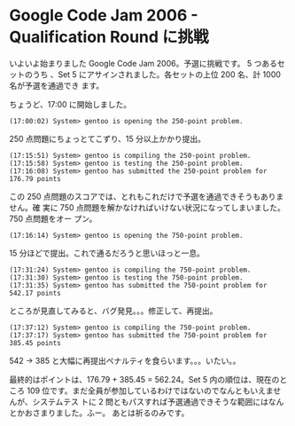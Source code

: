# Google Code Jam 2006 - Qualification Round に挑戦

<!--
date: 2006-09-06
-->

いよいよ始まりました Google Code Jam 2006。予選に挑戦です。 5 つあるセットのうち
、Set 5 にアサインされました。各セットの上位 200 名、計 1000 名が予選を通過でき
ます。

ちょうど、17:00 に開始しました。

```
(17:00:02) System> gentoo is opening the 250-point problem.
```

250 点問題にちょっとてこずり、15 分以上かかり提出。

```
(17:15:51) System> gentoo is compiling the 250-point problem.
(17:15:58) System> gentoo is testing the 250-point problem.
(17:16:08) System> gentoo has submitted the 250-point problem for 176.79 points
```

この 250 点問題のスコアでは、とれもこれだけで予選を通過できそうもありません。確
実に 750 点問題を解かなければいけない状況になってしまいました。 750 点問題をオー
プン。

```
(17:16:14) System> gentoo is opening the 750-point problem.
```

15 分ほどで提出。これで通るだろうと思いほっと一息。

```
(17:31:24) System> gentoo is compiling the 750-point problem.
(17:31:30) System> gentoo is testing the 750-point problem.
(17:31:35) System> gentoo has submitted the 750-point problem for 542.17 points
```

ところが見直してみると、バグ発見。。。修正して、再提出。

```
(17:37:12) System> gentoo is compiling the 750-point problem.
(17:37:17) System> gentoo has submitted the 750-point problem for 385.45 points
```

542 -&gt; 385 と大幅に再提出ペナルティを食らいます。。。いたい。。

最終的はポイントは、176.79 + 385.45 = 562.24。Set 5 内の順位は、現在のところ 109
位です。まだ全員が参加しているわけではないのでなんともいえませんが、システムテス
トに 2 問ともパスすれば予選通過できそうな範囲にはなんとかおさまりました。ふー。
あとは祈るのみです。
